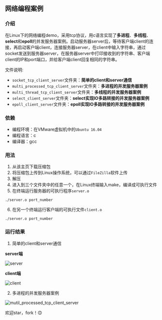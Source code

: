 ## 网络编程案例
### 介绍
在Linux下的网络编程demo，采用tcp协议，用c语言实现了**多进程**、**多线程**、**select**和**epoll**的并发服务器案例。启动服务器server后，等待客户端client的连接，再启动客户端client，连接服务器server，在client中输入字符串，通过socket发送到服务器server，在服务器server中打印接收到的字符串、客户端client的IP和port端口，并给客户端client回复相同的字符串。

文件说明:
- `socket_tcp_client_server`文件夹：**简单的client和server通信**
- `multi_processed_tcp_client_server`文件夹：**多进程的并发服务器案例**
- `multi_thread_tcp_client_server`文件夹：**多线程的并发服务器案例**
- `select_client_server`文件夹：**select实现IO多路转接的并发服务器案例**
- `epoll_client_server`文件夹：**epoll实现IO多路转接的并发服务器案例**
### 依赖
- 编程环境：在VMware虚拟机中的`Ubuntu 16.04`
- 编程语言：c
- 编译器：gcc

### 用法
1. 从该主页下载压缩包
2. 将压缩包上传到Linux操作系统，可以通过`FileZilla`软件上传
3. 解压
4. 进入到三个文件夹中的任意一个，在Linux终端输入make，编译成可执行文件
5. 在终端运行服务器的可执行程序`server.o`
```
./server.o port_number
```
6. 在另一个终端运行客户端的可执行文件`client.o`
```
./server.o port_number
```
### 运行结果
1. 简单的client和server通信

**server端**

![server](https://gitee.com/seaworth/document/raw/markdown-picture/2020/20200930091652.png)

**client端**

![client](https://gitee.com/seaworth/document/raw/markdown-picture/2020/20200930091757.png)

2. 多进程的并发服务器案例

![mutil_processed_tcp_client_server](https://gitee.com/seaworth/document/raw/markdown-picture/2020/20200930091820.gif)

欢迎star，fork！:blush:
